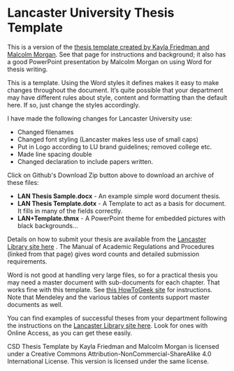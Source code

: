 # Lancaster University Thesis Template

This is a version of the [thesis template created by Kayla Friedman and Malcolm Morgan](https://neuraldischarge.wordpress.com/2013/11/05/the-only-phdmasters-thesis-template-for-word-you-will-ever-need/). See that page for instructions and background; it also has a good PowerPoint presentation by Malcolm Morgan on using Word for thesis writing.

This is a template. Using the Word styles it defines makes it easy to make changes throughout the document. It’s quite possible that your department may have different rules about style, content and formatting than the default here. If so, just change the styles accordingly.

I have made the following changes for Lancaster University use:

 - Changed filenames
 - Changed font styling (Lancaster makes less use of small caps)
 - Put in Logo according to LU brand guidelines; removed college etc.
 - Made line spacing double
 - Changed declaration to include papers written.

Click on Github's Download Zip button above to download an archive of these files:

* **LAN Thesis Sample.docx** - An example simple word document thesis.
* **LAN Thesis Template.dotx** - A Template to act as a basis for document. It fills in many of the fields correctly.
* **LAN+Template.thmx** - A PowerPoint theme for embedded pictures with black backgrounds... 

Details on how to submit your thesis are available from the [Lancaster Library site here](http://www.lancaster.ac.uk/library/information-for/researchers/disseminating-research/submitting-your-thesis/) .  The Manual of Academic Regulations and Procedures (linked from that page) gives word counts and detailed submission requirements.

Word is not good at handling very large files, so for a practical thesis you may need a master document with sub-documents for each chapter. That works fine with this template. See [this HowToGeek site](http://www.howtogeek.com/73960/create-a-master-document-in-word-2010-from-multiple-documents/) for instructions. Note that Mendeley and the various tables of contents support master documents as well.

You can find examples of successful theses from your department following the instructions on the [Lancaster Library site here](http://www.lancaster.ac.uk/library/resources/theses-and-dissertations/). Look for ones with Online Access, as you can get these easily.

CSD Thesis Template by Kayla Friedman and Malcolm Morgan is licensed under a Creative Commons Attribution-NonCommercial-ShareAlike 4.0 International License. This version is licensed under the same license.

